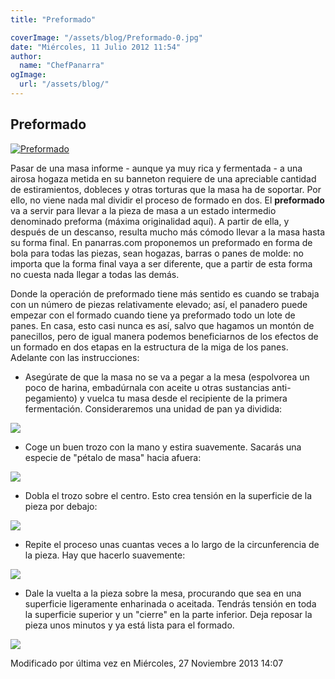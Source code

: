 ```yaml
---
title: "Preformado"

coverImage: "/assets/blog/Preformado-0.jpg"
date: "Miércoles, 11 Julio 2012 11:54"
author:
  name: "ChefPanarra"
ogImage:
  url: "/assets/blog/"
---
```


## Preformado

[![Preformado](Preformado-0.jpg)](/web/20190104042345/http://www.panarras.com/media/k2/items/cache/37a06e4a72d6cb27621f1ed829bbee81_XL.jpg "Clic para vista previa de la imagen")

Pasar de una masa informe - aunque ya muy rica y fermentada - a una airosa hogaza metida en su banneton requiere de una apreciable cantidad de estiramientos, dobleces y otras torturas que la masa ha de soportar. Por ello, no viene nada mal dividir el proceso de formado en dos. El **preformado** va a servir para llevar a la pieza de masa a un estado intermedio denominado preforma (máxima originalidad aquí). A partir de ella, y después de un descanso, resulta mucho más cómodo llevar a la masa hasta su forma final. En panarras.com proponemos un preformado en forma de bola para todas las piezas, sean hogazas, barras o panes de molde: no importa que la forma final vaya a ser diferente, que a partir de esta forma no cuesta nada llegar a todas las demás.

Donde la operación de preformado tiene más sentido es cuando se trabaja con un número de piezas relativamente elevado; así, el panadero puede empezar con el formado cuando tiene ya preformado todo un lote de panes. En casa, esto casi nunca es así, salvo que hagamos un montón de panecillos, pero de igual manera podemos beneficiarnos de los efectos de un formado en dos etapas en la estructura de la miga de los panes. Adelante con las instrucciones:

- Asegúrate de que la masa no se va a pegar a la mesa (espolvorea un poco de harina, embadúrnala con aceite u otras sustancias anti-pegamiento) y vuelca tu masa desde el recipiente de la primera fermentación. Consideraremos una unidad de pan ya dividida:

![](/assets/blog/Preformado-1.jpg)

- Coge un buen trozo con la mano y estira suavemente. Sacarás una especie de "pétalo de masa" hacia afuera:

![](/assets/blog/Preformado-2.jpg)

- Dobla el trozo sobre el centro. Esto crea tensión en la superficie de la pieza por debajo:

![](/assets/blog/Preformado-3.jpg)

- Repite el proceso unas cuantas veces a lo largo de la circunferencia de la pieza. Hay que hacerlo suavemente:

![](/assets/blog/Preformado-4.jpg)

- Dale la vuelta a la pieza sobre la mesa, procurando que sea en una superficie ligeramente enharinada o aceitada. Tendrás tensión en toda la superficie superior y un "cierre" en la parte inferior. Deja reposar la pieza unos minutos y ya está lista para el formado.

![](/assets/blog/Preformado-5.jpg)

Modificado por última vez en Miércoles, 27 Noviembre 2013 14:07
